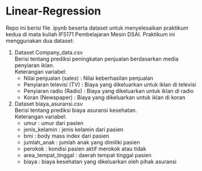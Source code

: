 # Linear-Regression
Repo ini berisi file .ipynb beserta dataset untuk menyelesaikan praktikum kedua di mata kuliah IF5171 Pembelajaran Mesin DSAI.
Praktikum ini menggunakan dua dataset: 
<br>
1. Dataset Company_data.csv </br>
Berisi tentang prediksi peningkatan penjualan berdasarkan media penyiaran iklan. </br>
Keterangan variabel:
   - Nilai penjualan (sales) : Nilai keberhasilan penjualan
   - Penyiaran televisi (TV) : Biaya yang dikeluarkan untuk iklan di televisi
   - Penyiaran radio (Radio) : Biaya yang dikeluarkan untuk iklan di radio
   - Koran (Newspaper) : Biaya yang dikeluarkan untuk iklan di koran
2. Dataset biaya_asuransi.csv </br>
Berisi tentang prediksi biaya asuransi kesehatan. </br>
Keterangan variabel:
   - umur : umur dari pasien
   - jenis_kelamin : jenis kelamin dari pasien
   - bmi : body mass index dari pasien
   - jumlah_anak : jumlah anak yang dimiliki pasien
   - perokok : kondisi pasien aktif merokok atau tidak
   - area_tempat_tinggal : daerah tempat tinggal pasien
   - biaya : biaya kesehatan yang dikeluarkan oleh pihak asuransi
